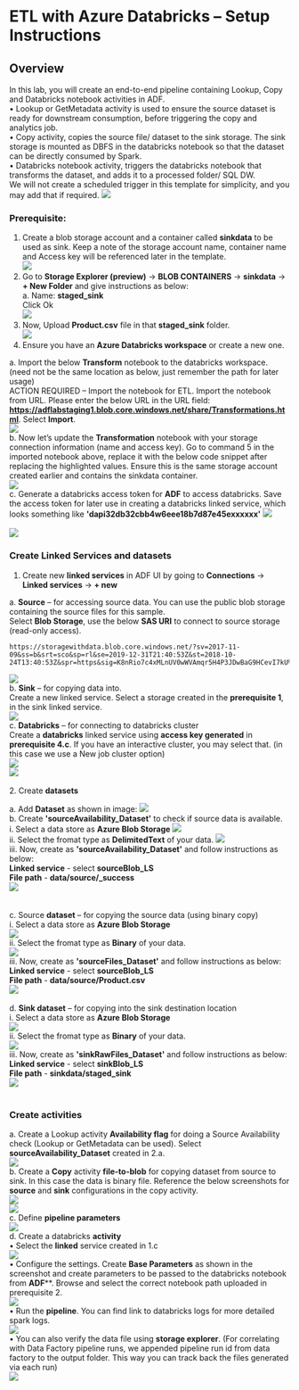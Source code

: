 # ETL with Azure Databricks – Setup Instructions
 
## Overview
In this lab, you will create an end-to-end pipeline containing Lookup, Copy and Databricks notebook activities in ADF.<br/>
•	Lookup or GetMetadata activity is used to ensure the source dataset is ready for downstream consumption, before triggering the copy and analytics job.<br/>
•	Copy activity, copies the source file/ dataset to the sink storage. The sink storage is mounted as DBFS in the databricks notebook so that the dataset can be directly consumed by Spark.<br/>
•	Databricks notebook activity, triggers the databricks notebook that transforms the dataset, and adds it to a processed folder/ SQL DW.<br/>
We will not create a scheduled trigger in this template for simplicity, and you may add that if required.
   <img src="images/adf1.jpg"/><br/>
   
### Prerequisite:
1. Create a blob storage account and a container called **sinkdata** to be used as sink. Keep a note of the storage account name, container name and Access key will be referenced later in the template.<br/>
   <img src="images/adf5.jpg"/><br/>
2. Go to **Storage Explorer (preview)** -> **BLOB CONTAINERS** -> **sinkdata** -> **+ New Folder** and give instructions as below:<br/>
    a. Name: **staged_sink**<br/>
    Click Ok<br/>
   <img src="images/adf6.jpg"/><br/>    
3. Now, Upload **Product.csv** file in that **staged_sink** folder.<br/>
   <img src="images/adf7.jpg"/><br/>
4. Ensure you have an **Azure Databricks workspace** or create a new one.<br/>

a. Import the below **Transform** notebook to the databricks workspace. (need not be the same location as below, just remember the path for later usage)<br/>
ACTION REQUIRED – Import the notebook for ETL. Import the notebook from URL. Please enter the below URL in the URL field: **https://adflabstaging1.blob.core.windows.net/share/Transformations.html**. Select **Import**.<br/>
   <img src="images/adf2.jpg"/><br/>
b. Now let’s update the **Transformation** notebook with your storage connection information (name and access key). Go to command 5 in the imported notebook above, replace it with the below code snippet after replacing the highlighted values. Ensure this is the same storage account created earlier and contains the sinkdata container.<br/>
   <img src="images/adf3.jpg"/><br/>
c. Generate a databricks access token for **ADF** to access databricks. Save the access token for later use in creating a databricks linked service, which looks something like **'dapi32db32cbb4w6eee18b7d87e45exxxxxx'**
   <img src="images/adf4.jpg"/><br/><br/>
   <img src="images/adf9.jpg"/><br/>
  
### Create Linked Services and datasets
1.	Create new **linked services** in ADF UI by going to **Connections** -> **Linked services** -> **+ new**<br/>

a.	**Source** – for accessing source data. You can use the public blob storage containing the source files for this sample.<br/>
Select **Blob Storage**, use the below **SAS URI** to connect to source storage (read-only access).<br/>
```
https://storagewithdata.blob.core.windows.net/?sv=2017-11-09&ss=b&srt=sco&sp=rl&se=2019-12-31T21:40:53Z&st=2018-10-24T13:40:53Z&spr=https&sig=K8nRio7c4xMLnUV0wWVAmqr5H4P3JDwBaG9HCevI7kU%3D
```
   <img src="images/adf10.jpg"/><br/>
b.	**Sink** – for copying data into.<br/>
Create a new linked service. Select a storage created in the **prerequisite 1**, in the sink linked service.<br/>
   <img src="images/adf11.jpg"/><br/>
c.	**Databricks** – for connecting to databricks cluster<br/>
Create a **databricks** linked service using **access key generated** in **prerequisite 4.c**. If you have an interactive cluster, you may select that. (in this case we use a New job cluster option)<br/>
   <img src="images/adf12.jpg"/><br/>
   <img src="images/adf13.jpg"/><br/>  
2.	Create **datasets**<br/>

a. Add **Dataset** as shown in image:
   <img src="images/adf14.jpg"/><br/>
b.	Create **'sourceAvailability_Dataset'** to check if source data is available.<br/>
   i. Select a data store as **Azure Blob Storage**
   <img src="images/adf15.jpg"/><br/>
   ii. Select the fromat type as **DelimitedText** of your data.
   <img src="images/adf16.jpg"/><br/>
   iii. Now, create as **'sourceAvailability_Dataset'** and follow instructions as below:<br/>
    **Linked service** - select **sourceBlob_LS**<br/>
    **File path** - **data/source/_success**<br/>
   <img src="images/adf17.jpg"/><br/><br/>  
c.	Source **dataset** – for copying the source data (using binary copy)<br/>
   i. Select a data store as **Azure Blob Storage**<br/>
   <img src="images/adf15.jpg"/><br/>
   ii. Select the fromat type as **Binary** of your data.<br/>
   <img src="images/adf19.jpg"/><br/>
   iii. Now, create as **'sourceFiles_Dataset'** and follow instructions as below:<br/>
    **Linked service** - select **sourceBlob_LS**<br/>
    **File path** - **data/source/Product.csv**<br/>
    <img src="images/adf20.jpg"/><br/><br/>
d.	**Sink dataset** – for copying into the sink destination location<br/>
   i. Select a data store as **Azure Blob Storage**<br/>
   <img src="images/adf15.jpg"/><br/>
   ii. Select the fromat type as **Binary** of your data.<br/>
   <img src="images/adf19.jpg"/><br/>
   iii. Now, create as **'sinkRawFiles_Dataset'** and follow instructions as below:<br/>
   **Linked service** - select **sinkBlob_LS**<br/>
   **File path** - **sinkdata/staged_sink**<br/>
   <img src="images/adf18.jpg"/><br/><br/>
 
### Create activities
a. Create a Lookup activity **Availability flag** for doing a Source Availability check (Lookup or GetMetadata can be used). Select **sourceAvailability_Dataset** created in 2.a.<br/>
   <img src="images/adf21.jpg"/><br/>
b.	Create a **Copy** activity **file-to-blob** for copying dataset from source to sink. In this case the data is binary file. Reference the below screenshots for **source** and **sink** configurations in the copy activity.<br/>
   <img src="images/adf22.jpg"/><br/>
   <img src="images/adf23.jpg"/><br/>
c.	Define **pipeline parameters**<br/>
   <img src="images/adf24.jpg"/><br/>
d.	Create a databricks **activity**<br/>
•	Select the **linked** service created in 1.c<br/>
   <img src="images/adf25.jpg"/><br/>
•	Configure the settings. Create **Base Parameters** as shown in the screenshot and create parameters to be passed to the databricks notebook from **ADF****. Browse and select the correct notebook path uploaded in prerequisite 2.<br/>
  <img src="images/adf26.jpg"/><br/>
•	Run the **pipeline**. You can find link to databricks logs for more detailed spark logs.<br/>
  <img src="images/adf27.jpg"/><br/>
•	You can also verify the data file using **storage explorer**. (For correlating with Data Factory pipeline runs, we appended pipeline run id from data factory to the output folder. This way you can track back the files generated via each run)<br/>
  <img src="images/adf28.jpg"/><br/>
